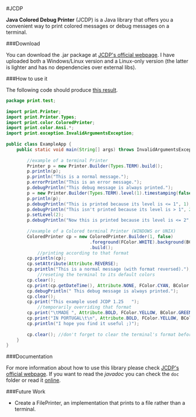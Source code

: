 #JCDP

**Java Colored Debug Printer** (JCDP) is a Java library that offers you a convenient way to print colored messages or debug messages on a terminal.

###Download

You can download the .jar package at [JCDP's official webpage](http://diogonunes.com/it/work/jcdp/#download). I have uploaded both a Windows/Linux version and a Linux-only version (the latter is lighter and has no dependencies over external libs).

###How to use it

The following code should produce [this result](http://www.diogonunes.com/it/work/jcdp/#example).

```java
package print.test;
 
import print.Printer;
import print.Printer.Types;
import print.color.ColoredPrinter;
import print.color.Ansi.*;
import print.exception.InvalidArgumentsException;
 
public class ExampleApp {
    public static void main(String[] args) throws InvalidArgumentsException {
 
        //example of a terminal Printer
        Printer p = new Printer.Builder(Types.TERM).build();
        p.println(p);
        p.println("This is a normal message.");
        p.errorPrintln("This is an error message.");
        p.debugPrintln("This debug message is always printed.");
        p = new Printer.Builder(Types.TERM).level(1).timestamping(false).build();
        p.println(p);
        p.debugPrintln("This is printed because its level is <= 1", 1);
        p.debugPrintln("This isn't printed because its level is > 1", 2);
        p.setLevel(2);
        p.debugPrintln("Now this is printed because its level is <= 2", 2);
         
        //example of a Colored terminal Printer (WINDOWS or UNIX)
        ColoredPrinter cp = new ColoredPrinter.Builder(1, false)
                                .foreground(FColor.WHITE).background(BColor.BLUE)   //setting format
                                .build();
            //printing according to that format
        cp.println(cp);
        cp.setAttribute(Attribute.REVERSE);
        cp.println("This is a normal message (with format reversed).");
            //reseting the terminal to its default colors
        cp.clear();
        cp.print(cp.getDateTime(), Attribute.NONE, FColor.CYAN, BColor.BLACK);
        cp.debugPrintln(" This debug message is always printed.");
        cp.clear();
        cp.print("This example used JCDP 1.25   ");
            //temporarily overriding that format
        cp.print("\tMADE ", Attribute.BOLD, FColor.YELLOW, BColor.GREEN);
        cp.print("IN PORTUGAL\t\n", Attribute.BOLD, FColor.YELLOW, BColor.RED);
        cp.println("I hope you find it useful ;)");
 
        cp.clear(); //don't forget to clear the terminal's format before exiting                      
    }
}
```

###Documentation

For more information about how to use this library please check [JCDP's official webpage](http://diogonunes.com/it/work/jcdp/). If you want to read the *javadoc* you can check the `doc` folder or read it [online](http://diogonunes.com/it/work/jcdp/doc/index.html).

###Future Work

- Create a FilePrinter, an implementation that prints to a file rather than a terminal.